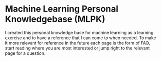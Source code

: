# Machine Learning Personal Knowledgebase (MLPK)

I created this personal knowledge base for machine learning as a learning exercise and to have a reference that I can come to when needed. To make it more relevant for reference in the future each page is the form of FAQ, start reading where you are most interested or jump right to the relevant page for a question.

